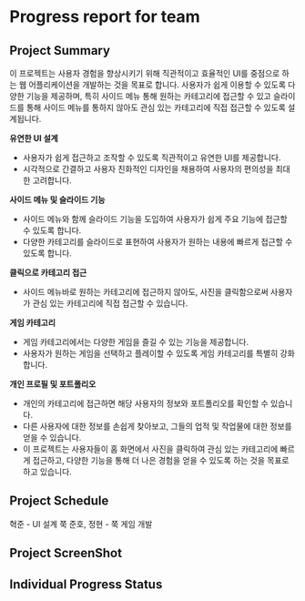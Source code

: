 # Progress report for team

## Project Summary
이 프로젝트는 사용자 경험을 향상시키기 위해 직관적이고 효율적인 UI를 중점으로 하는 웹 어플리케이션을 개발하는 것을 목표로 합니다. 사용자가 쉽게 이용할 수 있도록 다양한 기능을 제공하며, 특히 사이드 메뉴 통해 원하는 카테고리에 접근할 수 있고 슬라이드를 통해 사이드 메뉴를 통하지 않아도 관심 있는 카테고리에 직접 접근할 수 있도록 설계됩니다.

__유연한 UI 설계__

<ul>
    <li>사용자가 쉽게 접근하고 조작할 수 있도록 직관적이고 유연한 UI를 제공합니다.</li>
    <li>시각적으로 간결하고 사용자 친화적인 디자인을 채용하여 사용자의 편의성을 최대한 고려합니다.</li>
</ul> 

__사이드 메뉴 및 슬라이드 기능__

<ul>
    <li>사이드 메뉴와 함께 슬라이드 기능을 도입하여 사용자가 쉽게 주요 기능에 접근할 수 있도록 합니다.</li>
    <li>다양한 카테고리를 슬라이드로 표현하여 사용자가 원하는 내용에 빠르게 접근할 수 있도록 합니다.</li>
</ul>

__클릭으로 카테고리 접근__

<ul>
    <li>사이드 메뉴바로 원하는 카테고리에 접근하지 않아도, 사진을 클릭함으로써 사용자가 관심 있는 카테고리에 직접 접근할 수 있습니다.</li>    
</ul>    

__게임 카테고리__

<ul>
    <li>게임 카테고리에서는 다양한 게임을 즐길 수 있는 기능을 제공합니다.</li>
    <li>사용자가 원하는 게임을 선택하고 플레이할 수 있도록 게임 카테고리를 특별히 강화합니다.</li>
</ul>

__개인 프로필 및 포트폴리오__

<ul>
    <li>개인의 카테고리에 접근하면 해당 사용자의 정보와 포트폴리오를 확인할 수 있습니다.</li>
    <li>다른 사용자에 대한 정보를 손쉽게 찾아보고, 그들의 업적 및 작업물에 대한 정보를 얻을 수 있습니다.</li>
    <li>이 프로젝트는 사용자들이 홈 화면에서 사진을 클릭하여 관심 있는 카테고리에 빠르게 접근하고, 다양한 기능을 통해 더 나은 경험을 얻을 수 있도록 하는 것을 목표로 하고 있습니다.</li>
</ul>

## Project Schedule
혁준 - UI 설계 쭉  준호, 정현 - 쭉 게임 개발

## Project ScreenShot

## Individual Progress Status
